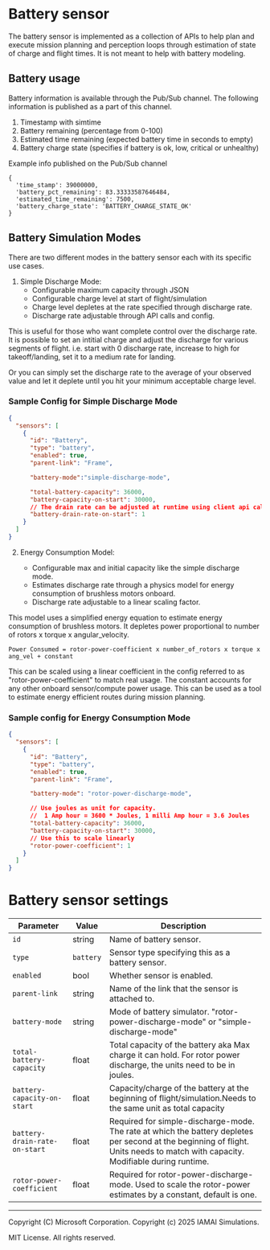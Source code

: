 # Battery sensor

The battery sensor is implemented as a collection of APIs to help plan and execute mission planning and perception loops through estimation of state of charge and flight times. It is not meant to help with battery modeling.

## Battery usage

Battery information is available through the Pub/Sub channel. The following information is published as a part
of this channel.

1. Timestamp with simtime
2. Battery remaining (percentage from 0-100)
3. Estimated time remaining (expected battery time in seconds to empty)
4. Battery charge state (specifies if battery is ok, low, critical or unhealthy)


Example info published on the Pub/Sub channel
```
{
  'time_stamp': 39000000, 
  'battery_pct_remaining': 83.33333587646484, 
  'estimated_time_remaining': 7500, 
  'battery_charge_state': 'BATTERY_CHARGE_STATE_OK'
}
```

## Battery Simulation Modes
There are two different modes in the battery sensor each with its specific use cases.

1. Simple Discharge Mode:
    - Configurable maximum capacity through JSON
    - Configurable charge level at start of flight/simulation
    - Charge level depletes at the rate specified through discharge rate. 
    - Discharge rate adjustable through API calls and config.

This is useful for those who want complete control over the discharge rate. It is possible to set an intitial charge and adjust the discharge for various segments of flight. i.e. start with 0 discharge rate, increase to high for takeoff/landing, set it to a medium rate for landing.

Or you can simply set the discharge rate to the average of your observed value and let it deplete until you hit your minimum acceptable charge level.

### Sample Config for Simple Discharge Mode

```json
{
  "sensors": [
    {
      "id": "Battery",
      "type": "battery",
      "enabled": true,
      "parent-link": "Frame",

      "battery-mode":"simple-discharge-mode",

      "total-battery-capacity": 36000,
      "battery-capacity-on-start": 30000,
      // The drain rate can be adjusted at runtime using client api calls.
      "battery-drain-rate-on-start": 1
    }
  ]
}
```

2. Energy Consumption Model:

    - Configurable max and initial capacity like the simple discharge mode. 
    - Estimates discharge rate through a physics model for energy consumption of brushless motors onboard.
    - Discharge rate adjustable to a linear scaling factor.

This model uses a simplified energy equation to estimate energy consumption of brushless motors. It depletes power proportional to number of rotors x torque x angular_velocity.

```
Power Consumed = rotor-power-coefficient x number_of_rotors x torque x ang_vel + constant
```
 This can be scaled using a linear coefficient in the config referred to as "rotor-power-coefficient"  to match real usage. The constant accounts for any other onboard sensor/compute power usage. This can be used as a tool to estimate energy efficient routes during mission planning.


### Sample config for Energy Consumption Mode
```json
{
  "sensors": [
    {
      "id": "Battery",
      "type": "battery",
      "enabled": true,
      "parent-link": "Frame",

      "battery-mode": "rotor-power-discharge-mode",

      // Use joules as unit for capacity.
      //  1 Amp hour = 3600 * Joules, 1 milli Amp hour = 3.6 Joules
      "total-battery-capacity": 36000,
      "battery-capacity-on-start": 30000,
      // Use this to scale linearly
      "rotor-power-coefficient": 1
    }
  ]
}
```

# Battery sensor settings

| Parameter | Value | Description |
| --------- | ----- | ----------- |
| `id` | string | Name of battery sensor. |
| `type` | `battery` | Sensor type specifying this as a battery sensor. |
| `enabled` | bool | Whether sensor is enabled. |
| `parent-link` | string | Name of the link that the sensor is attached to. |
| `battery-mode` | string | Mode of battery simulator. "rotor-power-discharge-mode" or  "simple-discharge-mode" |
| `total-battery-capacity` | float | Total capacity of the battery aka Max charge it can hold. For rotor power discharge, the units need to be in joules.|
|`battery-capacity-on-start`| float | Capacity/charge of the battery at the beginning of flight/simulation.Needs to the same unit as total capacity |
|`battery-drain-rate-on-start`| float | Required for simple-discharge-mode. The rate at which the battery depletes per second at the beginning of flight. Units needs to match with capacity.  Modifiable during runtime.|
| `rotor-power-coefficient`| float| Required for rotor-power-discharge-mode. Used to scale the rotor-power estimates by a constant, default is one.|

---
Copyright (C) Microsoft Corporation. 
Copyright (c) 2025 IAMAI Simulations.

MIT License. All rights reserved.

